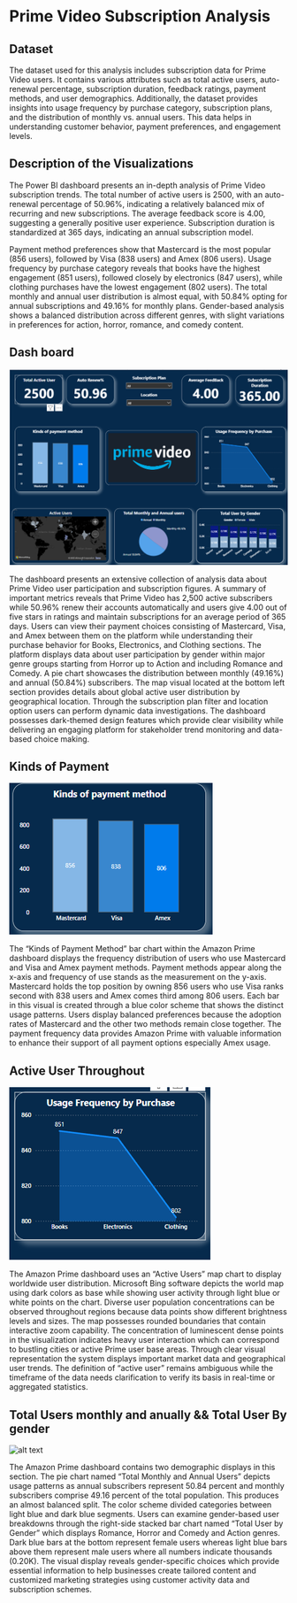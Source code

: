 # Prime Video Subscription Analysis

## Dataset

The dataset used for this analysis includes subscription data for Prime Video users. It contains various attributes such as total active users, auto-renewal percentage, subscription duration, feedback ratings, payment methods, and user demographics. Additionally, the dataset provides insights into usage frequency by purchase category, subscription plans, and the distribution of monthly vs. annual users. This data helps in understanding customer behavior, payment preferences, and engagement levels.

## Description of the Visualizations

The Power BI dashboard presents an in-depth analysis of Prime Video subscription trends. The total number of active users is 2500, with an auto-renewal percentage of 50.96%, indicating a relatively balanced mix of recurring and new subscriptions. The average feedback score is 4.00, suggesting a generally positive user experience. Subscription duration is standardized at 365 days, indicating an annual subscription model.

Payment method preferences show that Mastercard is the most popular (856 users), followed by Visa (838 users) and Amex (806 users). Usage frequency by purchase category reveals that books have the highest engagement (851 users), followed closely by electronics (847 users), while clothing purchases have the lowest engagement (802 users). The total monthly and annual user distribution is almost equal, with 50.84% opting for annual subscriptions and 49.16% for monthly plans. Gender-based analysis shows a balanced distribution across different genres, with slight variations in preferences for action, horror, romance, and comedy content.


## Dash board
![alt text](<Screenshot 2025-04-09 201613.png>)


The dashboard presents an extensive collection of analysis data about Prime Video user participation and subscription figures. A summary of important metrics reveals that Prime Video has 2,500 active subscribers while 50.96% renew their accounts automatically and users give 4.00 out of five stars in ratings and maintain subscriptions for an average period of 365 days. Users can view their payment choices consisting of Mastercard, Visa, and Amex between them on the platform while understanding their purchase behavior for Books, Electronics, and Clothing sections. The platform displays data about user participation by gender within major genre groups starting from Horror up to Action and including Romance and Comedy. A pie chart showcases the distribution between monthly (49.16%) and annual (50.84%) subscribers. The map visual located at the bottom left section provides details about global active user distribution by geographical location. Through the subscription plan filter and location option users can perform dynamic data investigations. The dashboard possesses dark-themed design features which provide clear visibility while delivering an engaging platform for stakeholder trend monitoring and data-based choice making.
## Kinds of Payment
![alt text](<Screenshot 2025-04-09 201713.png>)


The “Kinds of Payment Method” bar chart within the Amazon Prime dashboard displays the frequency distribution of users who use Mastercard and Visa and Amex payment methods. Payment methods appear along the x-axis and frequency of use stands as the measurement on the y-axis. Mastercard holds the top position by owning 856 users who use Visa ranks second with 838 users and Amex comes third among 806 users. Each bar in this visual is created through a blue color scheme that shows the distinct usage patterns. Users display balanced preferences because the adoption rates of Mastercard and the other two methods remain close together. The payment frequency data provides Amazon Prime with valuable information to enhance their support of all payment options especially Amex usage.


## Active User Throughout
![alt text](<Screenshot 2025-04-09 201755.png>)

The Amazon Prime dashboard uses an “Active Users” map chart to display worldwide user distribution. Microsoft Bing software depicts the world map using dark colors as base while showing user activity through light blue or white points on the chart. Diverse user population concentrations can be observed throughout regions because data points show different brightness levels and sizes. The map possesses rounded boundaries that contain interactive zoom capability. The concentration of luminescent dense points in the visualization indicates heavy user interaction which can correspond to bustling cities or active Prime user base areas. Through clear visual representation the system displays important market data and geographical user trends. The definition of “active user” remains ambiguous while the timeframe of the data needs clarification to verify its basis in real-time or aggregated statistics.

## Total Users monthly and anually && Total User By gender

![alt text](image-3.png)

The Amazon Prime dashboard contains two demographic displays in this section. The pie chart named “Total Monthly and Annual Users” depicts usage patterns as annual subscribers represent 50.84 percent and monthly subscribers comprise 49.16 percent of the total population. This produces an almost balanced split. The color scheme divided categories between light blue and dark blue segments. Users can examine gender-based user breakdowns through the right-side stacked bar chart named “Total User by Gender” which displays Romance, Horror and Comedy and Action genres. Dark blue bars at the bottom represent female users whereas light blue bars above them represent male users where all numbers indicate thousands (0.20K). The visual display reveals gender-specific choices which provide essential information to help businesses create tailored content and customized marketing strategies using customer activity data and subscription schemes.
